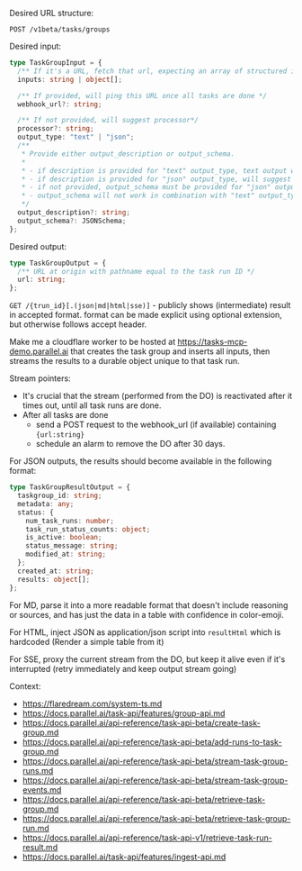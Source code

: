 Desired URL structure:

`POST /v1beta/tasks/groups`

Desired input:

```ts
type TaskGroupInput = {
  /** If it's a URL, fetch that url, expecting an array of structured inputs data (JSON) */
  inputs: string | object[];

  /** If provided, will ping this URL once all tasks are done */
  webhook_url?: string;

  /** If not provided, will suggest processor*/
  processor?: string;
  output_type: "text" | "json";
  /**
   * Provide either output_description or output_schema.
   *
   * - if description is provided for "text" output_type, text output will be available
   * - if description is provided for "json" output_type, will suggest output_schema
   * - if not provided, output_schema must be provided for "json" output_type
   * - output_schema will not work in combination with "text" output_type
   */
  output_description?: string;
  output_schema?: JSONSchema;
};
```

Desired output:

```ts
type TaskGroupOutput = {
  /** URL at origin with pathname equal to the task run ID */
  url: string;
};
```

`GET /{trun_id}[.(json|md|html|sse)]` - publicly shows (intermediate) result in accepted format. format can be made explicit using optional extension, but otherwise follows accept header.

Make me a cloudflare worker to be hosted at https://tasks-mcp-demo.parallel.ai that creates the task group and inserts all inputs, then streams the results to a durable object unique to that task run.

Stream pointers:

- It's crucial that the stream (performed from the DO) is reactivated after it times out, until all task runs are done.
- After all tasks are done
  - send a POST request to the webhook_url (if available) containing `{url:string}`
  - schedule an alarm to remove the DO after 30 days.

For JSON outputs, the results should become available in the following format:

```ts
type TaskGroupResultOutput = {
  taskgroup_id: string;
  metadata: any;
  status: {
    num_task_runs: number;
    task_run_status_counts: object;
    is_active: boolean;
    status_message: string;
    modified_at: string;
  };
  created_at: string;
  results: object[];
};
```

For MD, parse it into a more readable format that doesn't include reasoning or sources, and has just the data in a table with confidence in color-emoji.

For HTML, inject JSON as application/json script into `resultHtml` which is hardcoded (Render a simple table from it)

For SSE, proxy the current stream from the DO, but keep it alive even if it's interrupted (retry immediately and keep output stream going)

Context:

- https://flaredream.com/system-ts.md
- https://docs.parallel.ai/task-api/features/group-api.md
- https://docs.parallel.ai/api-reference/task-api-beta/create-task-group.md
- https://docs.parallel.ai/api-reference/task-api-beta/add-runs-to-task-group.md
- https://docs.parallel.ai/api-reference/task-api-beta/stream-task-group-runs.md
- https://docs.parallel.ai/api-reference/task-api-beta/stream-task-group-events.md
- https://docs.parallel.ai/api-reference/task-api-beta/retrieve-task-group.md
- https://docs.parallel.ai/api-reference/task-api-beta/retrieve-task-group-run.md
- https://docs.parallel.ai/api-reference/task-api-v1/retrieve-task-run-result.md
- https://docs.parallel.ai/task-api/features/ingest-api.md
